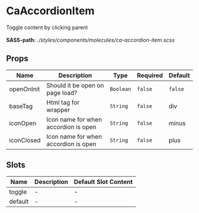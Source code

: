 # CaAccordionItem

Toggle content by clicking parent<br><br> **SASS-path:** _./styles/components/molecules/ca-accordion-item.scss_

## Props

<!-- @vuese:CaAccordionItem:props:start -->
|Name|Description|Type|Required|Default|
|---|---|---|---|---|
|openOnInit|Should it be open on page load?|`Boolean`|`false`|`false`|
|baseTag|Html tag for wrapper|`String`|`false`|div|
|iconOpen|Icon name for when accordion is open|`String`|`false`|minus|
|iconClosed|Icon name for when accordion is open|`String`|`false`|plus|

<!-- @vuese:CaAccordionItem:props:end -->


## Slots

<!-- @vuese:CaAccordionItem:slots:start -->
|Name|Description|Default Slot Content|
|---|---|---|
|toggle|-|-|
|default|-|-|

<!-- @vuese:CaAccordionItem:slots:end -->


